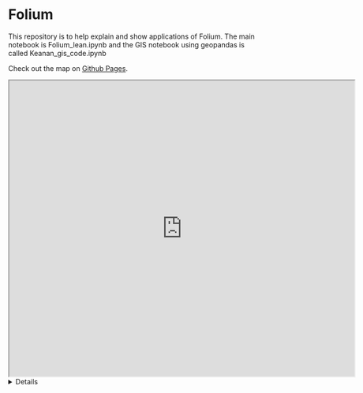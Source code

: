 # Folium
This repository is to help explain and show applications of Folium.
The main notebook is Folium_lean.ipynb and the GIS notebook using geopandas is called Keanan_gis_code.ipynb


<!-- Hide iframe from Github -->
<!--[if !IE]> -->
<!-- <iframe src="https://keanang.github.io/Folium/cluster_map.html" width="700" height="600"></iframe> -->
<!-- <![endif]-->

<!-- Show link to Github Pages -->
Check out the map on [Github Pages](https://keanang.github.io/Folium/).





<div style="display:none">
  <a href="https://keanang.github.io/Folium/cluster_map.html">Cluster Map</a>
</div>



<!-- For the README -->
<div class="hide-on-readme">
  <a href="https://keanang.github.io/Folium/cluster_map.html">Cluster Map</a>
</div>

<!-- For the GitHub Pages site -->
<div class="show-on-readme">
  <iframe src="https://keanang.github.io/Folium/cluster_map.html" width="700" height="600"></iframe>
</div>

<!-- CSS to hide/show the appropriate tag -->
<style>
  .hide-on-readme { display: block; } /* show link on readme */
  .show-on-readme { display: none; }  /* hide iframe on readme */
  @media (min-width: 768px) {
    .hide-on-readme { display: none; } /* hide link on larger screens */
    .show-on-readme { display: block; } /* show iframe on larger screens */
  }
</style>












<details>
  
Cluster Map: 
<iframe src="https://keanang.github.io/Folium/cluster_map.html" width="700" height="600"></iframe>

Heat Map:
<iframe src="https://keanang.github.io/Folium/Heat_map.html" width="700" height="600"></iframe>

Heat Map With Time:
<iframe src="https://keanang.github.io/Folium/Heat_time_map.html" width="700" height="600"></iframe>

Heat Map With Time Point style:
<iframe src="https://keanang.github.io/Folium/Heat_time_point_map.html" width="700" height="600"></iframe>

Folium Choropleth:
<iframe src="https://keanang.github.io/Folium/folium_Choropleth.html" width="700" height="600"></iframe>

Choropleth:
<iframe src="https://keanang.github.io/Folium/choropleth_poly.png" style="max-width: 800px; max-height: 600px;"></iframe>
<iframe src="https://keanang.github.io/Folium/choropleth_poly1.png" width="700" height="600"></iframe>
<iframe src="https://keanang.github.io/Folium/choropleth_poly_sql.png" width="700" height="600"></iframe>

</details>
